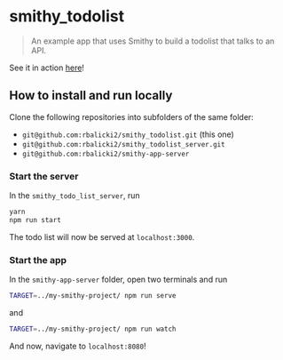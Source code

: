# smithy_todolist

> An example app that uses Smithy to build a todolist that talks to an API.

See it in action [here](https://smithy-todolist.robertbalicki.com)!

## How to install and run locally

Clone the following repositories into subfolders of the same folder:

* `git@github.com:rbalicki2/smithy_todolist.git` (this one)
* `git@github.com:rbalicki2/smithy_todolist_server.git`
* `git@github.com:rbalicki2/smithy-app-server`

### Start the server

In the `smithy_todo_list_server`, run

```sh
yarn
npm run start
```

The todo list will now be served at `localhost:3000`.

### Start the app

In the `smithy-app-server` folder, open two terminals and run

```sh
TARGET=../my-smithy-project/ npm run serve
```

and

```sh
TARGET=../my-smithy-project/ npm run watch
```

And now, navigate to `localhost:8080`!
